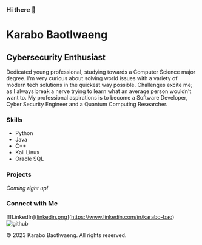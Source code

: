 ### Hi there 👋
# Karabo Baotlwaeng

## Cybersecurity Enthusiast
Dedicated young professional, studying towards a Computer Science major degree. I'm very curious about solving world issues with a variety of modern tech solutions in the quickest way possible. Challenges excite me; as I always break a nerve trying to learn what an average person wouldn't want to. My professional aspirations is to become a Software Developer, Cyber Security Engineer and a Quantum Computing Researcher.

### Skills
- Python
- Java
- C++
- Kali Linux
- Oracle SQL

### Projects
*Coming right up!*


### Connect with Me
[![LinkedIn]([linkedin.png](![image](https://github.com/CUBIC-BAO/CUBIC-BAO/assets/64380710/452660c0-83a1-4063-beda-2684c66e4523)
)](https://www.linkedin.com/in/karabo-bao)
 ![github](![image]([https://github.com/CUBIC-BAO/CUBIC-BAO/assets/64380710/dacb16f1-d289-48d1-8e4d-fcc05078880d](https://github.com/CUBIC-BAO/CUBIC-BAO/blob/main/github-sign.png)https://github.com/CUBIC-BAO/CUBIC-BAO/blob/main/github-sign.png)
)

&copy; 2023 Karabo Baotlwaeng. All rights reserved.


